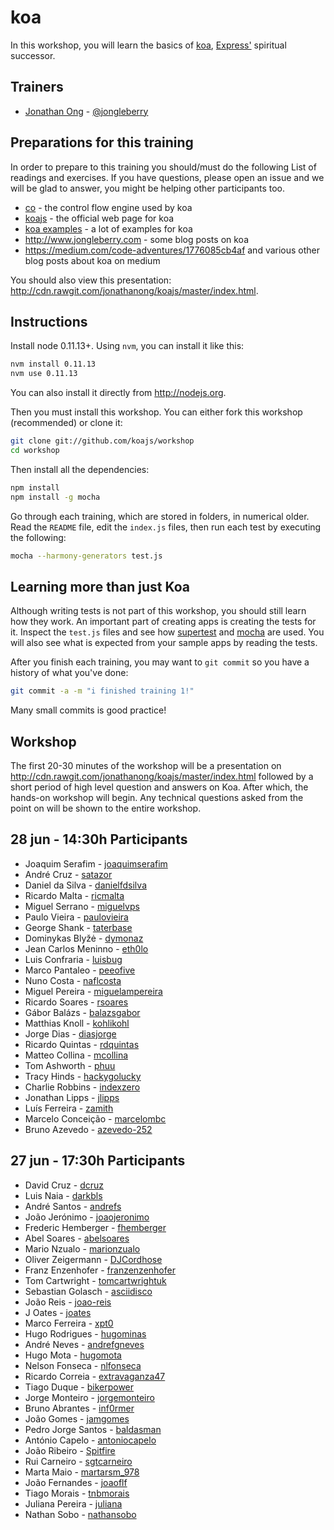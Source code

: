 # koa

In this workshop, you will learn the basics of [koa](https://github.com/koajs/koa), [Express'](https://github.com/visionmedia/express) spiritual successor.

## Trainers

* [Jonathan Ong](https://github.com/jonathanong) - [@jongleberry](https://twitter.com/jongleberry)

## Preparations for this training

In order to prepare to this training you should/must do the following List of readings and exercises. If you have questions, please open an issue and we will be glad to answer, you might be helping other participants too.

- [co](https://github.com/visionmedia/co) - the control flow engine used by koa
- [koajs](http://koajs.com) - the official web page for koa
- [koa examples](https://github.com/koajs/examples) - a lot of examples for koa
- http://www.jongleberry.com - some blog posts on koa
- https://medium.com/code-adventures/1776085cb4af and various other blog posts about koa on medium

You should also view this presentation: http://cdn.rawgit.com/jonathanong/koajs/master/index.html.

## Instructions

Install node 0.11.13+. Using `nvm`, you can install it like this:

```bash
nvm install 0.11.13
nvm use 0.11.13
```

You can also install it directly from http://nodejs.org.

Then you must install this workshop.
You can either fork this workshop (recommended) or clone it:

```bash
git clone git://github.com/koajs/workshop
cd workshop
```

Then install all the dependencies:

```bash
npm install
npm install -g mocha
```

Go through each training, which are stored in folders, in numerical older.
Read the `README` file, edit the `index.js` files, then run each test by executing the following:

```bash
mocha --harmony-generators test.js
```

## Learning more than just Koa

Although writing tests is not part of this workshop,
you should still learn how they work.
An important part of creating apps is creating the tests for it.
Inspect the `test.js` files and see how [supertest](https://github.com/visionmedia/supertest)
and [mocha](https://github.com/visionmedia/mocha) are used.
You will also see what is expected from your sample apps by reading the tests.

After you finish each training,
you may want to `git commit` so you have a history of what you've done:

```bash
git commit -a -m "i finished training 1!"
```

Many small commits is good practice!

## Workshop

The first 20-30 minutes of the workshop will be a presentation on http://cdn.rawgit.com/jonathanong/koajs/master/index.html followed by a short period of high level question and answers on Koa.
After which, the hands-on workshop will begin.
Any technical questions asked from the point on will be shown to the entire workshop.

## 28 jun - 14:30h Participants

- Joaquim Serafim - [joaquimserafim](https://github.com/joaquimserafim)
- André Cruz - [satazor](https://github.com/satazor)
- Daniel da Silva - [danielfdsilva](https://github.com/danielfdsilva)
- Ricardo Malta - [ricmalta](https://github.com/ricmalta)
- Miguel Serrano - [miguelvps](https://github.com/miguelvps)
- Paulo Vieira - [paulovieira](https://github.com/paulovieira)
- George Shank - [taterbase](https://github.com/taterbase)
- Dominykas Blyžė - [dymonaz](https://github.com/dymonaz)
- Jean Carlos Meninno - [eth0lo](https://github.com/eth0lo)
- Luis Confraria - [luisbug](https://github.com/luisbug)
- Marco Pantaleo - [peeofive](https://github.com/peeofive)
- Nuno Costa - [naflcosta](https://github.com/naflcosta)
- Miguel Pereira - [miguelampereira](https://github.com/miguelampereira)
- Ricardo Soares - [rsoares](https://github.com/rsoares)
- Gábor Balázs - [balazsgabor](https://github.com/balazsgabor)
- Matthias Knoll - [kohlikohl](https://github.com/kohlikohl)
- Jorge Dias - [diasjorge](https://github.com/diasjorge)
- Ricardo Quintas - [rdquintas](https://github.com/rdquintas)
- Matteo Collina - [mcollina](https://github.com/mcollina)
- Tom Ashworth - [phuu](https://github.com/phuu)
- Tracy Hinds - [hackygolucky](https://github.com/hackygolucky)
- Charlie Robbins - [indexzero](https://github.com/indexzero)
- Jonathan Lipps - [jlipps](https://github.com/jlipps)
- Luís Ferreira - [zamith](https://github.com/zamith)
- Marcelo Conceição - [marcelombc](https://github.com/marcelombc)
- Bruno Azevedo - [azevedo-252](https://github.com/azevedo-252)

## 27 jun - 17:30h Participants

- David Cruz - [dcruz](https://github.com/dcruz)
- Luis Naia - [darkbls](https://github.com/darkbls)
- André Santos - [andrefs](https://github.com/andrefs)
- João Jerónimo - [joaojeronimo](https://github.com/joaojeronimo)
- Frederic Hemberger - [fhemberger](https://github.com/fhemberger)
- Abel Soares - [abelsoares](https://github.com/abelsoares)
- Mario Nzualo - [marionzualo](https://github.com/marionzualo)
- Oliver Zeigermann - [DJCordhose](https://github.com/DJCordhose)
- Franz Enzenhofer - [franzenzenhofer](https://github.com/franzenzenhofer)
- Tom Cartwright - [tomcartwrightuk](https://github.com/tomcartwrightuk)
- Sebastian Golasch - [asciidisco](https://github.com/asciidisco)
- João Reis - [joao-reis](https://github.com/joao-reis)
- J Oates - [joates](https://github.com/joates)
- Marco Ferreira - [xpt0](https://github.com/xpt0)
- Hugo Rodrigues - [hugominas](https://github.com/hugominas)
- André Neves - [andrefgneves](https://github.com/andrefgneves)
- Hugo Mota - [hugomota](https://github.com/hugomota)
- Nelson Fonseca - [nlfonseca](https://github.com/nlfonseca)
- Ricardo Correia - [extravaganza47](https://github.com/extravaganza47)
- Tiago Duque - [bikerpower](https://github.com/bikerpower)
- Jorge Monteiro - [jorgemonteiro](https://github.com/jorgemonteiro)
- Bruno Abrantes - [inf0rmer](https://github.com/inf0rmer)
- João Gomes - [jamgomes](https://github.com/jamgomes)
- Pedro Jorge Santos - [baldasman](https://github.com/baldasman)
- António Capelo - [antoniocapelo](https://github.com/antoniocapelo)
- João Ribeiro - [Spitfire](https://github.com/Spitfire)
- Rui Carneiro - [sgtcarneiro](https://github.com/sgtcarneiro)
- Marta Maio - [martarsm_978](https://github.com/martarsm_978)
- João Fernandes - [joaoflf](https://github.com/joaoflf)
- Tiago Morais - [tnbmorais](https://github.com/tnbmorais)
- Juliana Pereira - [juliana](https://github.com/juliana)
- Nathan Sobo - [nathansobo](https://github.com/nathansobo)
